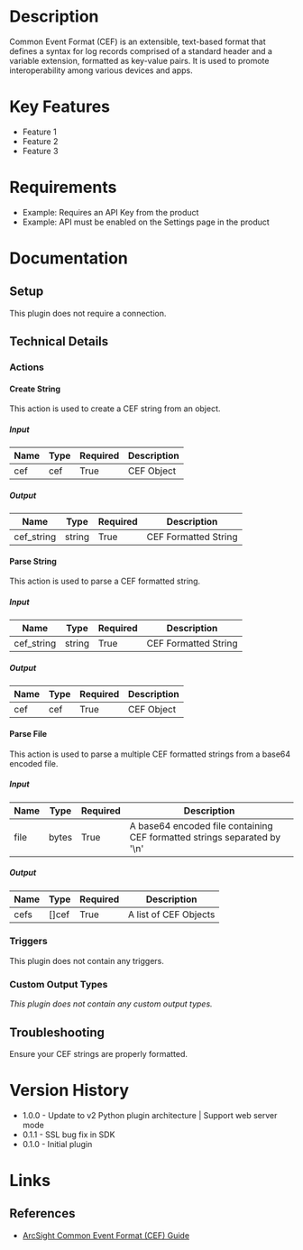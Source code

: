 # Description

Common Event Format (CEF) is an extensible, text-based format that defines a syntax for log records comprised of a
standard header and a variable extension, formatted as key-value pairs. It is used to promote
interoperability among various devices and apps.

# Key Features

* Feature 1
* Feature 2
* Feature 3

# Requirements

* Example: Requires an API Key from the product
* Example: API must be enabled on the Settings page in the product

# Documentation

## Setup

This plugin does not require a connection.

## Technical Details

### Actions

#### Create String

This action is used to create a CEF string from an object.

##### Input

|Name|Type|Required|Description|
|----|----|--------|-----------|
|cef|cef|True|CEF Object|

##### Output

|Name|Type|Required|Description|
|----|----|--------|-----------|
|cef_string|string|True|CEF Formatted String|

#### Parse String

This action is used to parse a CEF formatted string.

##### Input

|Name|Type|Required|Description|
|----|----|--------|-----------|
|cef_string|string|True|CEF Formatted String|

##### Output

|Name|Type|Required|Description|
|----|----|--------|-----------|
|cef|cef|True|CEF Object|

#### Parse File

This action is used to parse a multiple CEF formatted strings from a base64 encoded file.

##### Input

|Name|Type|Required|Description|
|----|----|--------|-----------|
|file|bytes|True|A base64 encoded file containing CEF formatted strings separated by '\n'|

##### Output

|Name|Type|Required|Description|
|----|----|--------|-----------|
|cefs|[]cef|True|A list of CEF Objects|

### Triggers

This plugin does not contain any triggers.

### Custom Output Types

_This plugin does not contain any custom output types._

## Troubleshooting

Ensure your CEF strings are properly formatted.

# Version History

* 1.0.0 - Update to v2 Python plugin architecture | Support web server mode
* 0.1.1 - SSL bug fix in SDK
* 0.1.0 - Initial plugin

# Links

## References

* [ArcSight Common Event Format (CEF) Guide](https://www.protect724.hpe.com/docs/DOC-1072)

